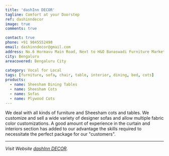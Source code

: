 ```yaml
---
title: 'dashInn DECOR'
tagline: Comfort at your Doorstep
ref: dashinndecor
image: true
comments: true

contact: true
phone: +91 9845552498
email: dashinndecor@gmail.com
address: No.6 Hormavu Main Road, Next to H&O Banaswadi Furniture Market, 560043
city: Bengaluru
areacovered: Bengaluru City  
 
category: Vocal for Local
tags: [furniture, sofa, chair, table, interior, dining, bed, cots]
products:
  - name: Sheesham Dining Tables
  - name: Sheesham Cots
  - name: Sofas
  - name: Plywood Cots
---
```


  We deal with all kinds of furniture and Sheesham cots and tables. We customize and sell a wide variety of designer sofas and allow multiple fabric color customizations. A good amount of experience in the curtain and interiors section has added to our advantage the skills required to necessitate the perfect package for our "customers".

---

_Visit Website [dashInn DECOR](https://dashinndecor.com)._
